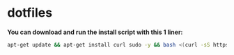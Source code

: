 # dotfiles

**You can download and run the install script with this 1 liner:**

```sh
apt-get update && apt-get install curl sudo -y && bash <(curl -sS https://raw.githubusercontent.com/piotrmaj/dotfiles/master/install)
```
